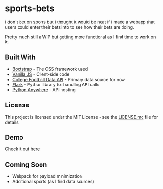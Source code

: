 # sports-bets
I don't bet on sports but I thought It would be neat if I made a webapp that users could enter their bets into to see how their bets are doing.

Pretty much still a WIP but getting more functional as I find time to work on it.

## Built With

* [Bootstrap](https://getbootstrap.com/) - The CSS framework used
* [Vanilla JS](http://vanilla-js.com/) - Client-side code
* [College Football Data API](https://api.collegefootballdata.com/api/docs/?url=/api-docs.json#/) - Primary data source for now
* [Flask](http://flask.palletsprojects.com/en/1.1.x/) - Python library for handling API calls
* [Python Anywhere](https://www.pythonanywhere.com/) - API hosting

## License

This project is licensed under the MIT License - see the [LICENSE.md](LICENSE.md) file for details

## Demo

Check it out [here](https://www.tonysulfaro.com/sports-bets/)

## Coming Soon
- Webpack for payload minimization
- Additional sports (as I find data sources)
